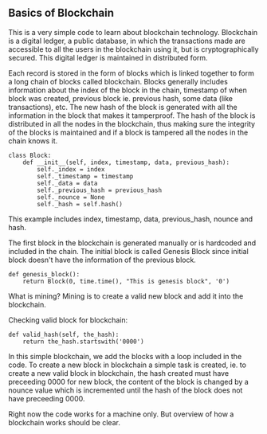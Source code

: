 Basics of Blockchain
---
This is a very simple code to learn about blockchain technology. 
Blockchain is a digital ledger, a public database, in which the transactions made are accessible to all the users in 
the blockchain using it, but is cryptographically secured. This digital ledger is maintained in distributed form. 

Each record is stored in the form of blocks which is linked together to form a long chain of blocks called blockchain. 
Blocks generally includes information about the index of the block in the chain, timestamp of when block was created, 
previous block ie. previous hash, some data (like transactions), etc. The new hash of the block is generated with all 
the information in the block that makes it tamperproof. The hash of the block is distributed in all the nodes in the 
blockchain, thus making sure the integrity of the blocks is maintained and if a block is tampered all the nodes in the 
chain knows it.
```
class Block:
    def __init__(self, index, timestamp, data, previous_hash):
        self._index = index
        self._timestamp = timestamp
        self._data = data
        self._previous_hash = previous_hash
        self._nounce = None
        self._hash = self.hash()
```

This example includes index, timestamp, data, previous_hash, nounce and hash. 

The first block in the blockchain is generated manually or is hardcoded and included in the chain. The initial block is 
called Genesis Block since initial block doesn't have the information of the previous block.
```
def genesis_block():
    return Block(0, time.time(), "This is genesis block", '0')
```
What is mining? 
Mining is to create a valid new block and add it into the blockchain. 

Checking valid block for blockchain:
```
def valid_hash(self, the_hash):
    return the_hash.startswith('0000')
```

In this simple blockchain, we add the blocks with a loop included in the code. To create a new block in blockchain a 
simple task is created, ie. to create a new valid block in blockchain, the hash created must have preceeding 0000 for 
new block, the content of the block is changed by a nounce value which is incremented until the hash of the block does
not have preceeding 0000.

Right now the code works for a machine only. But overview of how a blockchain works should be clear. 